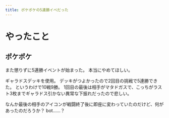 ```yaml
---
title: ポケポケの5連勝イベだった
---
```


# やったこと

## ポケポケ

また懲りずに5連勝イベントが始まった。
本当にやめてほしい。

ギャラドスデッキを使用。
デッキがつよかったので2回目の挑戦で5連勝できた。
というわけで10戦9勝。
1回目の最後は相手がマタドガスで、こっちがラスト3枚までギャラドス引かない異常な下振れだったので悲しい。

なんか最後の相手のアイコンが戦闘終了後に即座に変わっていたのだけど、何があったのだろうか？
bot……？
